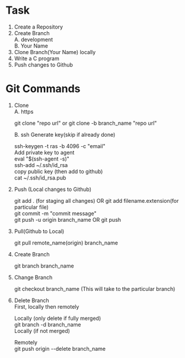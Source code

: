 
# Task  
1. Create a Repository  
2. Create Branch  
   A. development  
   B. Your Name  
3. Clone Branch(Your Name) locally  
4. Write a C program  
5. Push changes to Github  


# Git Commands  
1. Clone  
   A. https  

      git clone "repo url" or git clone -b branch_name "repo url"  

   B. ssh 
      Generate key(skip if already done)  

      ssh-keygen -t ras -b 4096 -c "email"  
      Add private key to agent  
        eval "$(ssh-agent -s)"  
        ssh-add ~/.ssh/id_rsa  
      copy public key (then add to github)  
        cat ~/.ssh/id_rsa.pub  

2.  Push (Local changes to Github)  

    git add . (for staging all changes) OR git add filename.extension(for particular file)  
    git commit -m "commit message"  
    git push -u origin branch_name OR git push  

3. Pull(Github to Local)  

   git pull remote_name(origin) branch_name  

4. Create Branch  

   git branch branch_name  

5. Change Branch  

   git checkout branch_name (This will take to the particular branch)  

6. Delete Branch  
   First, locally then remotely  

   Locally (only delete if fully merged)  
     git branch -d branch_name  
   Locally (if not merged)  
    
   Remotely  
   git push origin --delete branch_name 

           

  

      

